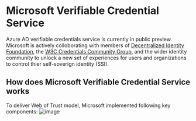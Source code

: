 # Microsoft Verifiable Credential Service
Azure AD verifiable credentials service is currently in public preview. Microsoft is actively colloborating with members of [Decentralized Identity Foundation](https://identity.foundation/), the [W3C Credentials Community Group](https://www.w3.org/TR/did-core/), and the wider identity community to unlock a new set of experiences for users and organizations to control thier self-soverign identity (SSI).

## How does Microsoft Verifiable Credential Service works
To deliver Web of Trust model, Microsoft implemented following key components:
![image](https://docs.microsoft.com/en-us/azure/active-directory/verifiable-credentials/media/decentralized-identifier-overview/microsoft-did-system.png)
